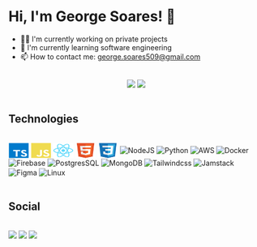 # Hi, I'm George Soares! 👋

<ul>
    <li>👩‍💻 I'm currently working on private projects</li>
    <li>🧠 I'm currently learning software engineering</li>
    <li>📫 How to contact me: <a href="mailto:george.soares509@gmail.com">george.soares509@gmail.com</a></li>
</ul>

<div align="center"><br>
        <img height="160em" src="https://github-readme-stats.vercel.app/api?username=george-b1t&show_icons=true&theme=dracula&count_private=true"/>
        <img height="160em" src="https://github-readme-stats.vercel.app/api/top-langs/?username=george-b1t&layout=compact&langs_count=6&theme=dracula"/>
</div><br>

## Technologies

<div display="inline_block"><br>
    <img align="center" alt="TypeScript" height="30" width="40" src="https://raw.githubusercontent.com/devicons/devicon/master/icons/typescript/typescript-plain.svg"/>
    <img align="center" alt="Javascript" height="30" width="40" src="https://raw.githubusercontent.com/devicons/devicon/master/icons/javascript/javascript-plain.svg"/>
    <img align="center" alt="React" height="30" width="40" src="https://raw.githubusercontent.com/devicons/devicon/master/icons/react/react-original.svg"/>
    <img align="center" alt="HTML" height="30" width="40" src="https://raw.githubusercontent.com/devicons/devicon/master/icons/html5/html5-original.svg"/>
    <img align="center" alt="CSS" height="30" width="40" src="https://raw.githubusercontent.com/devicons/devicon/master/icons/css3/css3-original.svg"/>
    <img align="center" alt="NodeJS" height="30" width="40" src="https://cdn.jsdelivr.net/gh/devicons/devicon/icons/nodejs/nodejs-plain.svg" />
    <img align="center" alt="Python" height="30" width="40" src="https://cdn.jsdelivr.net/gh/devicons/devicon/icons/python/python-original.svg" />
    <img align="center" alt="AWS" height="30" width="40" src="https://cdn.jsdelivr.net/gh/devicons/devicon/icons/amazonwebservices/amazonwebservices-original.svg" />
    <img align="center" alt="Docker" height="30" width="40" src="https://cdn.jsdelivr.net/gh/devicons/devicon/icons/docker/docker-original-wordmark.svg" />
    <img align="center" alt="Firebase" height="30" width="40" src="https://cdn.jsdelivr.net/gh/devicons/devicon/icons/firebase/firebase-plain-wordmark.svg" />
    <img align="center" alt="PostgresSQL" height="30" width="40" src="https://cdn.jsdelivr.net/gh/devicons/devicon/icons/postgresql/postgresql-plain.svg" />
    <img align="center" alt="MongoDB" height="30" width="40" src="https://cdn.jsdelivr.net/gh/devicons/devicon/icons/mongodb/mongodb-plain-wordmark.svg" />
    <img align="center" alt="Tailwindcss" height="30" width="40" src="https://cdn.jsdelivr.net/gh/devicons/devicon/icons/tailwindcss/tailwindcss-plain.svg" />
    <img align="center" alt="Jamstack" height="30" width="40" src="https://cdn.jsdelivr.net/gh/devicons/devicon/icons/jamstack/jamstack-original.svg" />
    <img align="center" alt="Figma" height="30" width="40" src="https://cdn.jsdelivr.net/gh/devicons/devicon/icons/figma/figma-original.svg" />
    <img align="center" alt="Linux" height="30" width="40" src="https://cdn.jsdelivr.net/gh/devicons/devicon/icons/linux/linux-original.svg" />
</div><br>

## Social

<div><br>
    <a href="https://instagram.com/george_scj"><img src="https://img.shields.io/badge/Instagram-E4405F?style=for-the-badge&logo=instagram&logoColor=white"/></a>
    <a href="https://www.linkedin.com/in/george-soares-651b5519b"><img src="https://img.shields.io/badge/LinkedIn-0077B5?style=for-the-badge&logo=linkedin&logoColor=white"/></a>
    <a href="mailto:george.soares509@gmail.com"><img src="https://img.shields.io/badge/Gmail-D14836?style=for-the-badge&logo=gmail&logoColor=white"/></a>
</div>
